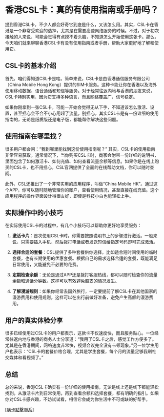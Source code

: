# 香港CSL卡：真的有使用指南或手册吗？

提到香港CSL卡，不少人都会好奇它到底是什么，又该怎么用。其实，CSL卡在香港是一个非常受欢迎的选择，尤其是在需要高速网络服务的时候。不过，对于初次接触的人来说，可能会觉得有点摸不着头脑，不知道怎么开始使用这张卡。那么，今天咱们就来聊聊香港CSL卡有没有使用指南或者手册，帮助大家更好地了解和使用它。

## CSL卡的基本介绍

首先，咱们得知道CSL卡是啥。简单来说，CSL卡是由香港通信服务有限公司（China Mobile Hong Kong）提供的SIM卡服务。这种卡能让你在香港以及海外使用移动数据、语音通话和短信等服务。对于经常往返内地与香港的朋友来说，CSL卡特别实用，因为它支持多种语言，而且网络覆盖广，信号稳定。

如果你刚拿到一张CSL卡，可能一开始会觉得无从下手，不知道该怎么激活、设置，甚至担心会不会不小心用超了流量。别担心，其实CSL卡是有一份详细的使用指南的，无论是纸质版还是电子版，都能帮你解决这些问题。

## 使用指南在哪里找？

很多用户都会问：“我到哪里能找到这份使用指南呢？” 其实，CSL卡的使用指南非常容易获取。通常情况下，当你购买CSL卡时，商家会附带一份详细的说明书，里面包含了如何激活卡、如何充值、如何查看流量余额等信息。如果你是在线上购买的CSL卡，也不用担心，CSL官网提供了全面的在线帮助文档，你可以随时查阅。

此外，CSL还推出了一个非常实用的应用程序，叫做“China Mobile HK”。通过这个APP，你可以随时随地管理你的账户，查看使用情况，甚至直接在线充值。这个应用程序的操作界面设计得很友好，即使是科技小白也能轻松上手。

## 实际操作中的小技巧

在实际使用CSL卡的过程中，有几个小技巧可以帮助你更好地享受服务：

1. **激活卡片**：首次使用CSL卡时，你需要按照说明书上的步骤进行激活。一般来说，只需要插入手机，然后拨打电话或者发送短信给指定号码即可完成激活。

2. **选择合适的套餐**：CSL提供了多种套餐供你选择，比如适合短时间使用的临时套餐，也有长期使用的优惠套餐。根据自己的需求选择合适的套餐，既能满足日常使用，又能避免不必要的花费。

3. **定期检查余额**：无论是通过APP还是拨打客服热线，都可以随时检查你的流量余额和通话分钟数。这样可以有效避免超支的情况发生。

4. **了解漫游规则**：如果你经常去国外旅行，一定要提前了解CSL卡在其他国家的漫游费用和使用规则。这样可以在出行前做好准备，避免产生高额的漫游费用。

## 用户的真实体验分享

很多已经使用过CSL卡的用户都表示，这款卡不仅速度快，而且服务贴心。一位经常往返内地与香港的商务人士分享道：“我用了CSL卡之后，感觉工作方便多了。尤其是在香港期间，网络速度非常快，视频会议完全没有卡顿现象。”另一位学生用户也表示：“CSL卡的套餐价格合理，尤其是学生套餐，每个月的流量足够我刷社交媒体和看视频了。”

## 总结

总的来说，香港CSL卡确实有一份详细的使用指南，无论是线上还是线下都能轻松找到。从激活卡片到日常使用，再到查看余额和选择套餐，都有明确的指引。如果你对CSL卡感兴趣，不妨试试看，相信它会成为你生活中不可或缺的好帮手。

[[購卡點擊聯系](https://t.me/s/SXDXQF)]